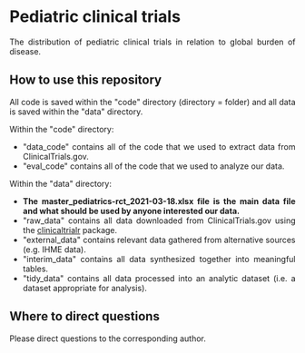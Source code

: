# Pediatric clinical trials

<div align='justify'>

The distribution of pediatric clinical trials in relation to global burden of disease.

## How to use this repository

All code is saved within the "code" directory (directory = folder) and all data is saved within the "data" directory. 

Within the "code" directory:

- "data_code" contains all of the code that we used to extract data from ClinicalTrials.gov.
- "eval_code" contains all of the code that we used to analyze our data.

Within the "data" directory:

- **The master_pediatrics-rct_2021-03-18.xlsx file is the main data file and what should be used by anyone interested our data.**
- "raw_data" contains all data downloaded from ClinicalTrials.gov using the [clinicaltrialr](https://github.com/serghiou/clinicaltrialr) package.
- "external_data" contains relevant data gathered from alternative sources (e.g. IHME data).
- "interim_data" contains all data synthesized together into meaningful tables.
- "tidy_data" contains all data processed into an analytic dataset (i.e. a dataset appropriate for analysis).


## Where to direct questions

Please direct questions to the corresponding author.



</div>
